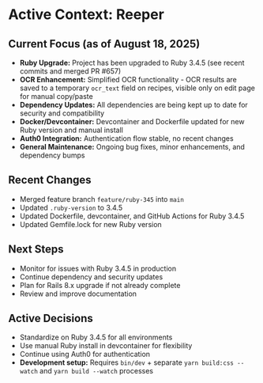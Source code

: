 # Active Context: Reeper

## Current Focus (as of August 18, 2025)

- **Ruby Upgrade:** Project has been upgraded to Ruby 3.4.5 (see recent commits and merged PR #657)
- **OCR Enhancement:** Simplified OCR functionality - OCR results are saved to a temporary `ocr_text` field on recipes, visible only on edit page for manual copy/paste
- **Dependency Updates:** All dependencies are being kept up to date for security and compatibility
- **Docker/Devcontainer:** Devcontainer and Dockerfile updated for new Ruby version and manual install
- **Auth0 Integration:** Authentication flow stable, no recent changes
- **General Maintenance:** Ongoing bug fixes, minor enhancements, and dependency bumps

## Recent Changes

- Merged feature branch `feature/ruby-345` into `main`
- Updated `.ruby-version` to 3.4.5
- Updated Dockerfile, devcontainer, and GitHub Actions for Ruby 3.4.5
- Updated Gemfile.lock for new Ruby version

## Next Steps

- Monitor for issues with Ruby 3.4.5 in production
- Continue dependency and security updates
- Plan for Rails 8.x upgrade if not already complete
- Review and improve documentation

## Active Decisions

- Standardize on Ruby 3.4.5 for all environments
- Use manual Ruby install in devcontainer for flexibility
- Continue using Auth0 for authentication
- **Development setup:** Requires `bin/dev` + separate `yarn build:css --watch` and `yarn build --watch` processes
